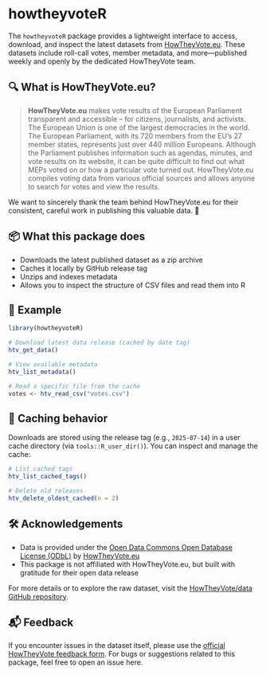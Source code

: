 
<!-- README.md is generated from README.Rmd. Please edit that file -->

# howtheyvoteR

The `howtheyvoteR` package provides a lightweight interface to access,
download, and inspect the latest datasets from
[HowTheyVote.eu](https://howtheyvote.eu/). These datasets include
roll-call votes, member metadata, and more—published weekly and openly
by the dedicated HowTheyVote team.

## 🔍 What is HowTheyVote.eu?

> **HowTheyVote.eu** makes vote results of the European Parliament
> transparent and accessible – for citizens, journalists, and activists.
> The European Union is one of the largest democracies in the world. The
> European Parliament, with its 720 members from the EU’s 27 member
> states, represents just over 440 million Europeans. Although the
> Parliament publishes information such as agendas, minutes, and vote
> results on its website, it can be quite difficult to find out what
> MEPs voted on or how a particular vote turned out. HowTheyVote.eu
> compiles voting data from various official sources and allows anyone
> to search for votes and view the results.

We want to sincerely thank the team behind HowTheyVote.eu for their
consistent, careful work in publishing this valuable data. 🙌

## 📦 What this package does

- Downloads the latest published dataset as a zip archive
- Caches it locally by GitHub release tag
- Unzips and indexes metadata
- Allows you to inspect the structure of CSV files and read them into R

## 🚀 Example

``` r
library(howtheyvoteR)

# Download latest data release (cached by date tag)
htv_get_data()

# View available metadata
htv_list_metadata()

# Read a specific file from the cache
votes <- htv_read_csv("votes.csv")
```

## 📁 Caching behavior

Downloads are stored using the release tag (e.g., `2025-07-14`) in a
user cache directory (via `tools::R_user_dir()`). You can inspect and
manage the cache:

``` r
# List cached tags
htv_list_cached_tags()

# Delete old releases
htv_delete_oldest_cached(n = 2)
```

## 🛠️ Acknowledgements

- Data is provided under the [Open Data Commons Open Database License
  (ODbL)](https://opendatacommons.org/licenses/odbl/1-0/) by
  [HowTheyVote.eu](https://howtheyvote.eu)
- This package is not affiliated with HowTheyVote.eu, but built with
  gratitude for their open data release

For more details or to explore the raw dataset, visit the
[HowTheyVote/data GitHub
repository](https://github.com/HowTheyVote/data).

## 📬 Feedback

If you encounter issues in the dataset itself, please use the [official
HowTheyVote feedback form](https://howtheyvote.eu/). For bugs or
suggestions related to this package, feel free to open an issue here.
